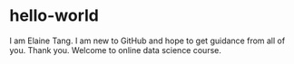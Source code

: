 # hello-world
I am Elaine Tang. I am new to GitHub and hope to get guidance from all of you. Thank you.
Welcome to online data science course.
